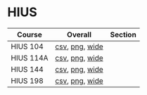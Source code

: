 # HIUS

| Course | Overall | Section |
| ------ | ------- | ------- |
| HIUS 104 | [csv](https://github.com/UCSD-Historical-Enrollment-Data/2025Spring/blob/main/overall/HIUS%20104.csv), [png](https://raw.githubusercontent.com/UCSD-Historical-Enrollment-Data/2025Spring/main/plot_overall/HIUS%20104.png), [wide](https://raw.githubusercontent.com/UCSD-Historical-Enrollment-Data/2025Spring/main/plot_overall_wide/HIUS%20104.png) |  |
| HIUS 114A | [csv](https://github.com/UCSD-Historical-Enrollment-Data/2025Spring/blob/main/overall/HIUS%20114A.csv), [png](https://raw.githubusercontent.com/UCSD-Historical-Enrollment-Data/2025Spring/main/plot_overall/HIUS%20114A.png), [wide](https://raw.githubusercontent.com/UCSD-Historical-Enrollment-Data/2025Spring/main/plot_overall_wide/HIUS%20114A.png) |  |
| HIUS 144 | [csv](https://github.com/UCSD-Historical-Enrollment-Data/2025Spring/blob/main/overall/HIUS%20144.csv), [png](https://raw.githubusercontent.com/UCSD-Historical-Enrollment-Data/2025Spring/main/plot_overall/HIUS%20144.png), [wide](https://raw.githubusercontent.com/UCSD-Historical-Enrollment-Data/2025Spring/main/plot_overall_wide/HIUS%20144.png) |  |
| HIUS 198 | [csv](https://github.com/UCSD-Historical-Enrollment-Data/2025Spring/blob/main/overall/HIUS%20198.csv), [png](https://raw.githubusercontent.com/UCSD-Historical-Enrollment-Data/2025Spring/main/plot_overall/HIUS%20198.png), [wide](https://raw.githubusercontent.com/UCSD-Historical-Enrollment-Data/2025Spring/main/plot_overall_wide/HIUS%20198.png) |  |
